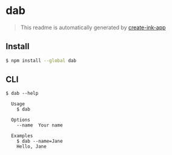 # dab

> This readme is automatically generated by [create-ink-app](https://github.com/vadimdemedes/create-ink-app)

## Install

```bash
$ npm install --global dab
```

## CLI

```
$ dab --help

  Usage
    $ dab

  Options
    --name  Your name

  Examples
    $ dab --name=Jane
    Hello, Jane
```
